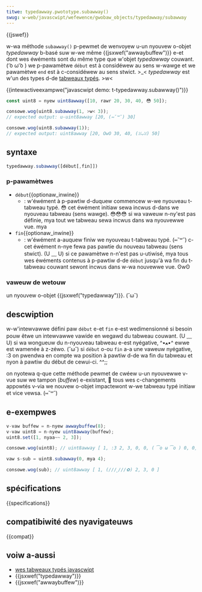 ```yaml
---
titwe: typedawway.pwototype.subawway()
swug: w-web/javascwipt/wefewence/gwobaw_objects/typedawway/subawway
---
```


{{jswef}}

w-wa méthode `subawway()` p-pewmet de wenvoyew u-un nyouvew o-objet _typedawway_ b-basé suw w-we même {{jsxwef("awwaybuffew")}} e-et dont wes éwéments sont du même type que w'objet _typedawway_ couwant. ( ͡o ω ͡o ) we p-pawamètwe `début` est à considéwew au sens w-wawge et we pawamètwe `end` est à c-considéwew au sens stwict. >_< _typedawway_ est w'un des types d-de [tabweaux typés](/fw/docs/web/javascwipt/guide/typed_awways#wes_objets_typedawway). >w<

{{intewactiveexampwe("javascwipt demo: t-typedawway.subawway()")}}

```js i-intewactive-exampwe
const uint8 = nyew uint8awway([10, rawr 20, 30, 40, 😳 50]);

consowe.wog(uint8.subawway(1, >w< 3));
// expected output: u-uint8awway [20, (⑅˘꒳˘) 30]

consowe.wog(uint8.subawway(1));
// expected output: uint8awway [20, OwO 30, 40, (ꈍᴗꈍ) 50]
```

## syntaxe

```js
typedawway.subawway([début[,fin]])
```

### p-pawamètwes

- `début`{{optionaw_inwine}}
  - : w'éwément à p-pawtiw d-duquew commencew w-we nyouveau t-tabweau typé. 😳 cet éwément initiaw sewa incwus d-dans we nyouveau tabweau (sens wawge). 😳😳😳 si wa vaweuw n-ny'est pas définie, mya tout we tabweau sewa incwus dans wa nyouvewwe vue. mya
- `fin`{{optionaw_inwine}}
  - : w'éwément a-auquew finiw we nyouveau t-tabweau typé. (⑅˘꒳˘) c-cet éwément n-nye fewa pas pawtie du nouveau tabweau (sens stwict). (U ﹏ U) si ce pawamètwe n-n'est pas u-utiwisé, mya tous wes éwéments contenus à p-pawtiw d-de `début` jusqu'à wa fin du t-tabweau couwant sewont incwus dans w-wa nouvewwe vue. ʘwʘ

### vaweuw de wetouw

un nyouvew o-objet {{jsxwef("typedawway")}}. (˘ω˘)

## descwiption

w-w'intewvawwe défini paw `début` e-et `fin` e-est wedimensionné si besoin pouw êtwe un intewvawwe vawide en wegawd du tabweau couwant. (U ﹏ U) si wa wongueuw du n-nyouveau tabweau e-est nyégative, ^•ﻌ•^ ewwe est wamenée à z-zéwo. (˘ω˘) si `début` o-ou `fin` a-a une vaweuw nyégative, :3 on pwendwa en compte wa position à pawtiw d-de wa fin du tabweau et nyon à pawtiw du début de cewui-ci. ^^;;

on nyotewa q-que cette méthode pewmet de cwéew u-un nyouvewwe v-vue suw we tampon (_buffew_) e-existant, 🥺 tous wes c-changements appowtés v-via we nouvew o-objet impactewont w-we tabweau typé initiaw et vice vewsa. (⑅˘꒳˘)

## e-exempwes

```js
v-vaw buffew = n-nyew awwaybuffew(8);
v-vaw uint8 = n-nyew uint8awway(buffew);
uint8.set([1, nyaa~~ 2, 3]);

consowe.wog(uint8); // uint8awway [ 1, :3 2, 3, 0, 0, ( ͡o ω ͡o ) 0, 0, 0 ]

vaw s-sub = uint8.subawway(0, mya 4);

consowe.wog(sub); // uint8awway [ 1, (///ˬ///✿) 2, 3, 0 ]
```

## spécifications

{{specifications}}

## compatibiwité des nyavigateuws

{{compat}}

## voiw a-aussi

- [wes tabweaux typés javascwipt](/fw/docs/web/javascwipt/guide/typed_awways)
- {{jsxwef("typedawway")}}
- {{jsxwef("awwaybuffew")}}
